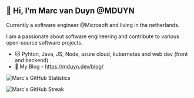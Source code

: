 👋 Hi, I’m Marc van Duyn @MDUYN
---
Currently a software engineer @Microsoft and living in the netherlands.

I am a passionate about software engineering and contribute to various open-source software projects.

- 🐱 Pyhton, Java, JS, Node, azure cloud, kubernetes and web dev (front and backend) 
- 💬 My Blog - https://mduyn.dev/blog/  

![Marc's GitHub Statistics](https://github-readme-stats.vercel.app/api?username=MDUYN&show_icons=true)

<!-- | ![Top Languages](https://github-readme-stats.vercel.app/api/top-langs/?username=MDUYN) | -->

![Marc's GitHub Streak](https://github-readme-streak-stats.herokuapp.com/?user=MDUYN)

